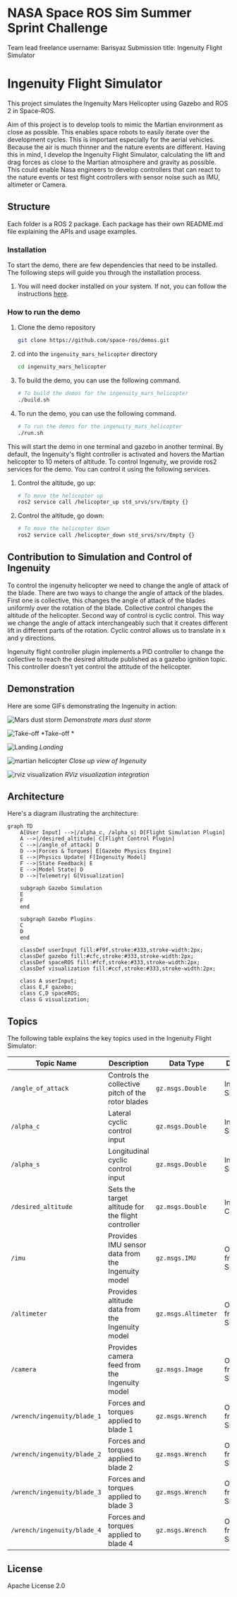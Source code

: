 # NASA Space ROS Sim Summer Sprint Challenge
   Team lead freelance username: Barisyaz
   Submission title: Ingenuity Flight Simulator

# Ingenuity Flight Simulator

This project simulates the Ingenuity Mars Helicopter using Gazebo and ROS 2 in Space-ROS.

Aim of this project is to develop tools to mimic the Martian environment as close as possible. This enables space robots to easily iterate over the development cycles. This is important especially for the aerial vehicles. Because the air is much thinner and the nature events are different. Having this in mind, I develop the Ingenuity Flight Simulator, calculating the lift and drag forces as close to the Martian atmosphere and gravity as possible. This could enable Nasa engineers to develop controllers that can react to the nature events or test flight controllers with sensor noise such as IMU, altimeter or Camera.

## Structure

Each folder is a ROS 2 package. Each package has their own README.md file explaining the APIs and usage examples.

### Installation

To start the demo, there are few dependencies that need to be installed. The following steps will guide you through the installation process.

1. You will need docker installed on your system. If not, you can follow the instructions [here](https://docs.docker.com/get-docker/).

### How to run the demo

1. Clone the demo repository
    ```bash
    git clone https://github.com/space-ros/demos.git
    ```
2. cd into the `ingenuity_mars_helicopter` directory
    ```bash
    cd ingenuity_mars_helicopter
    ```
3. To build the demo, you can use the following command.
    ```bash
    # To build the demos for the ingenuity_mars_helicopter
    ./build.sh
    ```
4. To run the demo, you can use the following command.
    ```bash
    # To run the demos for the ingenuity_mars_helicopter
    ./run.sh
    ```

This will start the demo in one terminal and gazebo in another terminal. By default, the Ingenuity's flight controller is activated and hovers the Martian helicopter to 10 meters of altitude. To control Ingenuity, we provide ros2 services for the demo. You can control it using the following services.

1. Control the altitude, go up:

    ```bash
    # To move the helicopter up
    ros2 service call /helicopter_up std_srvs/srv/Empty {}

    ```
    
2. Control the altitude, go down:

    ```bash
    # To move the helicopter down
    ros2 service call /helicopter_down std_srvs/srv/Empty {}

    ```

## Contribution to Simulation and Control of Ingenuity

To control the ingenuity helicopter we need to change the angle of attack of the blade. There are two ways to change the angle of attack of the blades. First one is collective, this changes the angle of attack of the blades uniformly over the rotation of the blade. Collective control changes the altitude of the helicopter. Second way of control is cyclic control. This way we change the angle of attack interchangeably such that it creates different lift in different parts of the rotation. Cyclic control allows us to translate in x and y directions.

Ingenuity flight controller plugin implements a PID controller to change the collective to reach the desired altitude published as a gazebo ignition topic. This controller doesn't yet control the attitude of the helicopter.


## Demonstration

Here are some GIFs demonstrating the Ingenuity in action:

![Mars dust storm](assets/mars_dust_storm.gif)
*Demonstrate mars dust storm*

![Take-off](assets/altitude_control.gif)
*Take-off *

![Landing](assets/landing.gif)
*Landing*

![martian helicopter](assets/martian_helicopter.png)
*Close up view of Ingenuity*

![rviz visualization](assets/rviz.png)
*RViz visualization integration*

## Architecture


Here's a diagram illustrating the architecture:

```mermaid
graph TD
    A[User Input] -->|/alpha_c, /alpha_s| D[Flight Simulation Plugin]
    A -->|/desired_altitude| C[Flight Control Plugin]
    C -->|/angle_of_attack| D
    D -->|Forces & Torques| E[Gazebo Physics Engine]
    E -->|Physics Update| F[Ingenuity Model]
    F -->|State Feedback| E
    E -->|Model State| D
    D -->|Telemetry| G[Visualization]
    
    subgraph Gazebo Simulation
    E
    F
    end
    
    subgraph Gazebo Plugins
    C
    D
    end
    
    classDef userInput fill:#f9f,stroke:#333,stroke-width:2px;
    classDef gazebo fill:#cfc,stroke:#333,stroke-width:2px;
    classDef spaceROS fill:#fcf,stroke:#333,stroke-width:2px;
    classDef visualization fill:#ccf,stroke:#333,stroke-width:2px;
    
    class A userInput;
    class E,F gazebo;
    class C,D spaceROS;
    class G visualization;
```

## Topics

The following table explains the key topics used in the Ingenuity Flight Simulator:

| Topic Name | Description | Data Type | Direction |
|------------|-------------|-----------|-----------|
| `/angle_of_attack` | Controls the collective pitch of the rotor blades | `gz.msgs.Double` | Input to Simulation |
| `/alpha_c` | Lateral cyclic control input | `gz.msgs.Double` | Input to Simulation |
| `/alpha_s` | Longitudinal cyclic control input | `gz.msgs.Double` | Input to Simulation |
| `/desired_altitude` | Sets the target altitude for the flight controller | `gz.msgs.Double` | Input to Controller |
| `/imu` | Provides IMU sensor data from the Ingenuity model | `gz.msgs.IMU` | Output from Simulation |
| `/altimeter` | Provides altitude data from the Ingenuity model | `gz.msgs.Altimeter` | Output from Simulation |
| `/camera` | Provides camera feed from the Ingenuity model | `gz.msgs.Image` | Output from Simulation |
| `/wrench/ingenuity/blade_1` | Forces and torques applied to blade 1 | `gz.msgs.Wrench` | Output from Simulation |
| `/wrench/ingenuity/blade_2` | Forces and torques applied to blade 2 | `gz.msgs.Wrench` | Output from Simulation |
| `/wrench/ingenuity/blade_3` | Forces and torques applied to blade 3 | `gz.msgs.Wrench` | Output from Simulation |
| `/wrench/ingenuity/blade_4` | Forces and torques applied to blade 4 | `gz.msgs.Wrench` | Output from Simulation |


## License

Apache License 2.0
